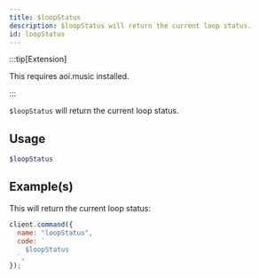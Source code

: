 ```yaml
---
title: $loopStatus
description: $loopStatus will return the current loop status.
id: loopStatus
---
```


:::tip[Extension]

This requires aoi.music installed.

:::

`$loopStatus` will return the current loop status.

## Usage

```php
$loopStatus
```

## Example(s)

This will return the current loop status:

```javascript
client.command({
  name: "loopStatus",
  code: `
    $loopStatus
  `,
});
```
